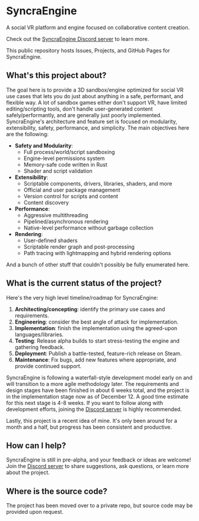 # SyncraEngine

A social VR platform and engine focused on collaborative content creation.

Check out the [SyncraEngine Discord server](https://discord.gg/yxMagwQx9A) to learn more.

This public repository hosts Issues, Projects, and GitHub Pages for SyncraEngine.

## What's this project about?

The goal here is to provide a 3D sandbox/engine optimized for social VR use cases that lets you do just about anything in a safe, performant, and flexible way. A lot of sandbox games either don't support VR, have limited editing/scripting tools, don't handle user-generated content safely/performantly, and are generally just poorly implemented. SyncraEngine's architecture and feature set is focused on modularity, extensibility, safety, performance, and simplicity. The main objectives here are the following:

- **Safety and Modularity**:
  - Full process/world/script sandboxing
  - Engine-level permissions system
  - Memory-safe code written in Rust
  - Shader and script validation
- **Extensibility**:
  - Scriptable components, drivers, libraries, shaders, and more
  - Official and user package management
  - Version control for scripts and content
  - Content discovery
- **Performance**:
  - Aggressive multithreading
  - Pipelined/asynchronous rendering
  - Native-level performance without garbage collection
- **Rendering**:
  - User-defined shaders
  - Scriptable render graph and post-processing
  - Path tracing with lightmapping and hybrid rendering options

And a bunch of other stuff that couldn't possibly be fully enumerated here.

## What is the current status of the project?

Here's the very high level timeline/roadmap for SyncraEngine:

1. **Architecting/concepting**: identify the primary use cases and requirements.
2. **Engineering**: consider the best angle of attack for implementation.
3. **Implementation**: finish the implementation using the agreed-upon languages/libraries.
4. **Testing**: Release alpha builds to start stress-testing the engine and gathering feedback.
5. **Deployment**: Publish a battle-tested, feature-rich release on Steam.
6. **Maintenance**: Fix bugs, add new features where appropriate, and provide continued support.

SyncraEngine is following a waterfall-style development model early on and will transition to a more agile methodology later. The requirements and design stages have been finished in about 6 weeks total, and the project is in the implementation stage now as of December 12. A good time estimate for this next stage is 4-8 weeks. If you want to follow along with development efforts, joining the [Discord server](https://discord.gg/yxMagwQx9A) is highly recommended.

Lastly, this project is a recent idea of mine. It's only been around for a month and a half, but progress has been consistent and productive.

## How can I help?

SyncraEngine is still in pre-alpha, and your feedback or ideas are welcome! Join the [Discord server](https://discord.gg/yxMagwQx9A) to share suggestions, ask questions, or learn more about the project.

## Where is the source code?

The project has been moved over to a private repo, but source code may be provided upon request.
